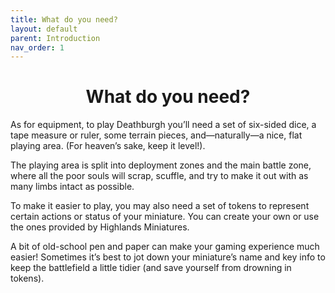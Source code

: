 ```yaml
---
title: What do you need?
layout: default
parent: Introduction
nav_order: 1
---
```

<link rel="stylesheet" href="style.css">

<h1 style="text-align: center;"> What do you need?</h1>

As for equipment, to play Deathburgh you’ll need a set of six-sided dice, a tape 
measure or ruler, some terrain pieces, and—naturally—a nice, flat playing area. (For 
heaven’s sake, keep it level!). 

The playing area is split into deployment zones and the main battle zone, where all 
the poor souls will scrap, scuffle, and try to make it out with as many limbs intact as 
possible.

To make it easier to play, you may also need a set of tokens to represent certain 
actions or status of your miniature. You can create your own or use the ones provided 
by Highlands Miniatures.

A bit of old-school pen and paper can make your gaming experience much easier! 
Sometimes it’s best to jot down your miniature’s name and key info to keep the 
battlefield a little tidier (and save yourself from drowning in tokens).
